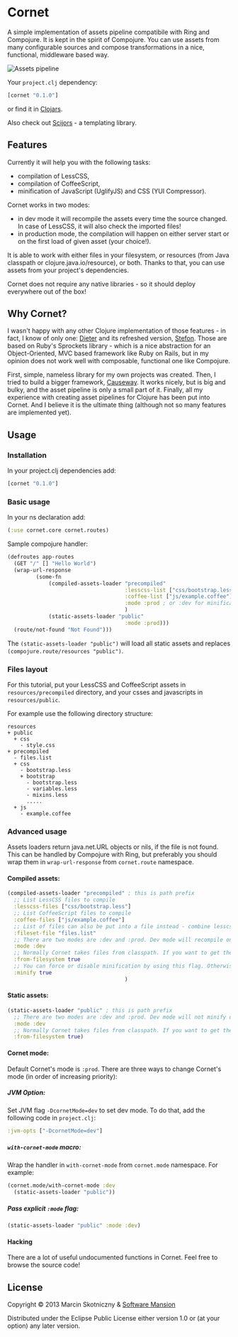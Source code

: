 # Cornet



A simple implementation of assets pipeline compatibile with Ring and Compojure. It is kept in the spirit of Compojure. 
You can use assets from many configurable sources and compose transformations in a nice, functional, middleware based way.

![Assets pipeline](http://upload.wikimedia.org/wikipedia/commons/6/6d/Cornet2.png)

 Your `project.clj` dependency:
```clojure
[cornet "0.1.0"]
```
or find it in [Clojars](https://clojars.org/cornet).

Also check out [Scijors](http://github.com/cosmi/scijors) - a templating library.

## Features

Currently it will help you with the following tasks:
- compilation of LessCSS,
- compilation of CoffeeScript,
- minification of JavaScript (UglifyJS) and CSS (YUI Compressor).

Cornet works in two modes:
- in dev mode it will recompile the assets every time the source changed. In case of LessCSS, it will also check the imported files!
- in production mode, the compilation will happen on either server start or on the first load of given asset (your choice!).

It is able to work with either files in your filesystem, or resources (from Java classpath or clojure.java.io/resource), or both.
Thanks to that, you can use assets from your project's dependencies.

Cornet does not require any native libraries - so it should deploy everywhere out of the box!



## Why Cornet?

I wasn't happy with any other Clojure implementation of those features - in fact, I know of only one: 
[Dieter](https://github.com/edgecase/dieter) and its refreshed version, [Stefon](https://github.com/circleci/stefon).
Those are based on Ruby's Sprockets library - which is a nice abstraction for an Object-Oriented, MVC based framework like Ruby on Rails,
but in my opinion does not work well with composable, functional one like Compojure.

First, simple, nameless library for my own projects was created.
Then, I tried to build a bigger framework, [Causeway](http://github.com/cosmi/causeway). It works nicely, but is big and bulky, and the asset pipeline is only a small part of it.
Finally, all my experience with creating asset pipelines for Clojure has been put into Cornet. And I believe it is the ultimate thing (although not so many features are implemented yet).

## Usage

### Installation

In your project.clj dependencies add:

```clojure
[cornet "0.1.0"]
```

### Basic usage

In your ns declaration add:

```clojure
(:use cornet.core cornet.routes)
```

Sample compojure handler:

```clojure
(defroutes app-routes
  (GET "/" [] "Hello World")
  (wrap-url-response
         (some-fn
             (compiled-assets-loader "precompiled"
                                     :lesscss-list ["css/bootstrap.less"]
                                     :coffee-list ["js/example.coffee"]
                                     :mode :prod ; or :dev for minification
                                     )
             (static-assets-loader "public" 
                                     :mode :prod)))
  (route/not-found "Not Found")))
```

The `(static-assets-loader "public")` will load all static assets and replaces `(compojure.route/resources "public")`.



### Files layout

For this tutorial, put your LessCSS and CoffeeScript assets in `resources/precompiled` directory, 
and your csses and javascripts in `resources/public`.

For example use the following directory structure:

```
resources
+ public
  + css
    - style.css
+ precompiled
  - files.list
  + css
    - bootstrap.less
    + bootstrap
      - bootstrap.less
      - variables.less
      - mixins.less
      .....
  + js
    - example.coffee
```

### Advanced usage

Assets loaders return java.net.URL objects or nils, if the file is not found. This can be handled by Compojure with Ring,
but preferably you should wrap them in `wrap-url-response` from `cornet.route` namespace.

#### Compiled assets:

```clojure
(compiled-assets-loader "precompiled" ; this is path prefix
  ;; List LessCSS files to compile
  :lesscss-files ["css/bootstrap.less"]
  ;; List CoffeeScript files to compile
  :coffee-files ["js/example.coffee"]
  ;; List of files can also be put into a file instead - combine lesscss and coffeescript files in one file list:
  :fileset-file "files.list"
  ;; There are two modes are :dev and :prod. Dev mode will recompile on file change and will not minify output
  :mode :dev
  ;; Normally Cornet takes files from classpath. If you want to get them from filesystem, use this flag:
  :from-filesystem true
  ;; You can force or disable minification by using this flag. Otherwise, the mode will be used.
  :minify true
                                     )
```

#### Static assets:

```clojure
(static-assets-loader "public" ; this is path prefix
  ;; There are two modes are :dev and :prod. Dev mode will not minify output.
  :mode :dev
  ;; Normally Cornet takes files from classpath. If you want to get them from filesystem, use this flag:
  :from-filesystem true)
```

#### Cornet mode:

Default Cornet's mode is `:prod`. There are three ways to change Cornet's mode (in order of increasing priority):

##### JVM Option:
Set JVM flag `-DcornetMode=dev` to set dev mode. To do that, add the following code in `project.clj`:
```clojure
:jvm-opts ["-DcornetMode=dev"]
```

##### `with-cornet-mode` macro:
Wrap the handler in `with-cornet-mode` from `cornet.mode` namespace. For example:

```clojure
(cornet.mode/with-cornet-mode :dev
  (static-assets-loader "public"))
```

##### Pass explicit `:mode` flag:

```clojure
(static-assets-loader "public" :mode :dev)
```

#### Hacking

There are a lot of useful undocumented functions in Cornet. Feel free to browse the source code!

## License

Copyright © 2013 Marcin Skotniczny & [Software Mansion](http://software-mansion.com)

Distributed under the Eclipse Public License either version 1.0 or (at
your option) any later version.

